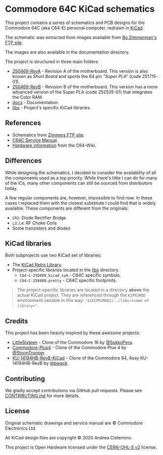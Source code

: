 # Commodore 64C KiCad schematics

This project contains a series of schematics and PCB designs for the
Commodore 64C (aka C64-E) personal computer, redrawn in [KiCad](https://kicad.org/).

The schematic was extracted from images available from
[Bo Zimmerman's FTP site](http://www.zimmers.net/anonftp/pub/cbm/schematics/computers/c64/index.html).

The images are also available in the documentation directory.

The project is structured in three main folders:

- [250469-RevA](250469-RevA) - Revision A of the motherboard. This version is also known as
  _Short Board_ and sports the 64 pin _"Super PLA"_ (code 251715-01).
- [250469-RevB](250469-RevB) - Revision B of the motherboard. This version has
  a more advanced version of the Super PLA (code 252535-01) that integrates the Color RAM.
- [docs](docs) - Documentation.
- [libs](libs) - Project's specific KiCad libraries.

## References

- Schematics from [Zimmers FTP site](http://www.zimmers.net/anonftp/pub/cbm/schematics/computers/c64/index.html).
- [C64C Service Manual](http://www.zimmers.net/anonftp/pub/cbm/schematics/computers/c64/servicemanuals/C64-C64C_Service_Manual_314001-03_%281992_Mar%29.pdf).
- [Hardware information](https://www.c64-wiki.com/wiki/Portal:Hardware) from the C64-Wiki.

## Differences

While designing the schematics, I decided to consider the availability of all the
components used as a top priority. While there's little I can do for many of the
ICs, many other components can still be sourced from distributors today.

A few regular components are, however, impossible to find now. In these cases
I replaced them with the closest substitute I could find that is widely available.
These components are different from the originals:

- `CR2`: Diode Rectifier Bridge
- `L3,L4`: RF Choke Coils
- Some transistors and diodes

## KiCad libraries

Both subprojects use two KiCad set of libraries:

- The [KiCad Retro Library](https://github.com/KicadRetroArchive/kicad-retro-library).
- Project-specific libraries located in the [libs](libs) directory.
  - `C64-C-250469.kicad_sym` - C64C specific symbols.
  - `C64-C-250469.pretty` - C64C specific footprints.

> The project-specific libraries are located in a directory **above** the actual
> KiCad project. They are referenced through the `KIPRJMOD` environment variable
> in this way: `"${KIPRJMOD}/../libs/<name of library>"`.

## Credits

This project has been heavily inspired by these awesome projects:

- [LittleSixteen](https://github.com/SukkoPera/LittleSixteen) - Clone of the Commodore 16 by [@SukkoPera](https://github.com/SukkoPera).
- [Commodore-Plus4](https://github.com/StormTrooper/Commodore-Plus4) - Clone of the Commodore Plus 4 by [@StormTrooper](https://github.com/StormTrooper).
- [KU-14194HB-RevB-KiCad](https://github.com/bwack/KU-14194HB-RevB-KiCad) - Clone of the Commodore 64, Assy KU-14194HB-RevB by [@bwack](https://github.com/bwack).

## Contributing

We gladly accept contributions via GitHub pull requests. Please see
[CONTRIBUTING.md](CONTRIBUTING.md) for more details.

## License

Original schematic drawings and service manual are &copy; Commodore Electronics Ltd.

All KiCad design files are copyright &copy; 2020 Andrea Cisternino.

This project is Open Hardware licensed under the
[CERN-OHL-S v2](https://ohwr.org/project/cernohl/wikis/Documents/CERN-OHL-version-2)
license.
